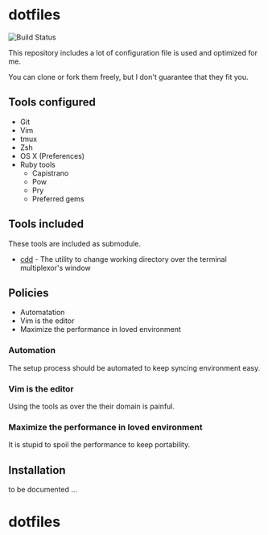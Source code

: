 # dotfiles

![Build Status](https://travis-ci.org/aereal/dotfiles.png?branch=master)

This repository includes a lot of configuration file is used and optimized for me.

You can clone or fork them freely, but I don't guarantee that they fit you.

## Tools configured

 * Git
 * Vim
 * tmux
 * Zsh
 * OS X (Preferences)
 * Ruby tools
   * Capistrano
   * Pow
   * Pry
   * Preferred gems

## Tools included

These tools are included as submodule.

 * [cdd](https://github.com/m4i/cdd) - The utility to change working directory over the terminal multiplexor's window

## Policies

 * Automatation
 * Vim is the editor
 * Maximize the performance in loved environment

### Automation

The setup process should be automated to keep syncing environment easy.

### Vim is the editor

Using the tools as over the their domain is painful.

### Maximize the performance in loved environment

It is stupid to spoil the performance to keep portability.

## Installation

to be documented ...
# dotfiles
